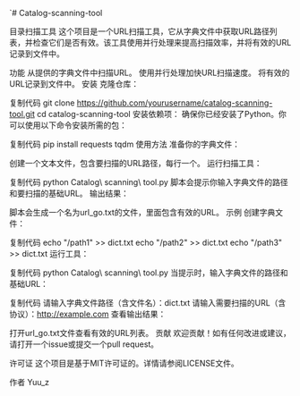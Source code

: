 `# Catalog-scanning-tool

目录扫描工具
这个项目是一个URL扫描工具，它从字典文件中获取URL路径列表，并检查它们是否有效。该工具使用并行处理来提高扫描效率，并将有效的URL记录到文件中。

功能
从提供的字典文件中扫描URL。
使用并行处理加快URL扫描速度。
将有效的URL记录到文件中。
安装
克隆仓库：


复制代码
git clone https://github.com/yourusername/catalog-scanning-tool.git
cd catalog-scanning-tool
安装依赖项：
确保你已经安装了Python。你可以使用以下命令安装所需的包：


复制代码
pip install requests tqdm
使用方法
准备你的字典文件：

创建一个文本文件，包含要扫描的URL路径，每行一个。
运行扫描工具：


复制代码
python Catalog\ scanning\ tool.py
脚本会提示你输入字典文件的路径和要扫描的基础URL。
输出结果：

脚本会生成一个名为url_go.txt的文件，里面包含有效的URL。
示例
创建字典文件：


复制代码
echo "/path1" >> dict.txt
echo "/path2" >> dict.txt
echo "/path3" >> dict.txt
运行工具：


复制代码
python Catalog\ scanning\ tool.py
当提示时，输入字典文件的路径和基础URL：

复制代码
请输入字典文件路径（含文件名）：dict.txt
请输入需要扫描的URL（含协议）：http://example.com
查看输出结果：

打开url_go.txt文件查看有效的URL列表。
贡献
欢迎贡献！如有任何改进或建议，请打开一个issue或提交一个pull request。

许可证
这个项目是基于MIT许可证的。详情请参阅LICENSE文件。

作者
Yuu_z
